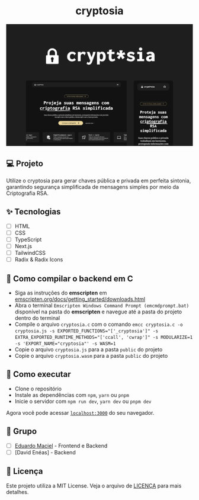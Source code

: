 <h1 align="center">
    cryptosia
</h1>

![cover](.github/cover.png?style=flat)

## 💻 Projeto

Utilize o cryptosia para gerar chaves pública e privada em perfeita sintonia, garantindo segurança simplificada de mensagens simples por meio da Criptografia RSA.

## ✨ Tecnologias

-   [ ] HTML
-   [ ] CSS
-   [ ] TypeScript
-   [ ] Next.js
-   [ ] TailwindCSS
-   [ ] Radix & Radix Icons

## 💽 Como compilar o backend em C

-   Siga as instruções do **emscripten** em [emscripten.org/docs/getting_started/downloads.html](https://emscripten.org/docs/getting_started/downloads.html)
-   Abra o terminal `Emscripten Windows Command Prompt (emcmdprompt.bat)` disponível na pasta do **emscripten** e navegue até a pasta do projeto dentro do terminal
-   Compile o arquivo `cryptosia.c` com o comando `emcc cryptosia.c -o cryptosia.js -s EXPORTED_FUNCTIONS="['_cryptosia']" -s EXTRA_EXPORTED_RUNTIME_METHODS="['ccall', 'cwrap']" -s MODULARIZE=1 -s 'EXPORT_NAME="cryptosia"' -s WASM=1`
-   Copie o arquivo `cryptosia.js` para a pasta `public` do projeto
-   Copie o arquivo `cryptosia.wasm` para a pasta `public` do projeto

## 🚀 Como executar

-   Clone o repositório
-   Instale as dependências com `npm`, `yarn` ou `pnpm`
-   Inicie o servidor com `npm run dev`, `yarn dev` ou `pnpm dev`

Agora você pode acessar [`localhost:3000`](http://localhost:3000) do seu navegador.

## 👥 Grupo

-   [ ] [Eduardo Maciel](https://github.com/theduardomaciel) - Frontend e Backend
-   [ ] [David Enéas] - Backend

## 📝 Licença

Este projeto utiliza a MIT License. Veja o arquivo de [LICENÇA](LICENSE) para mais detalhes.
